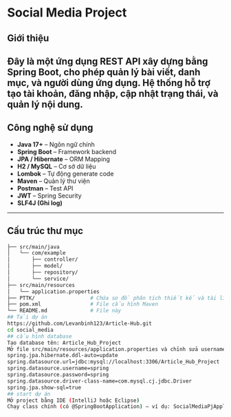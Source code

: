 # Social Media Project

## Giới thiệu
Đây là một ứng dụng REST API xây dựng bằng Spring Boot, cho phép quản lý bài viết, danh mục, và người dùng ứng dụng. Hệ thống hỗ trợ tạo tài khoản, đăng nhập, cập nhật trạng thái, và quản lý nội dung.
---
##  Công nghệ sử dụng
- **Java 17+** – Ngôn ngữ chính  
- **Spring Boot** – Framework backend  
- **JPA / Hibernate** – ORM Mapping  
- **H2 / MySQL** – Cơ sở dữ liệu  
- **Lombok** – Tự động generate code  
- **Maven** – Quản lý thư viện  
- **Postman** – Test API  
- **JWT** – Spring Security
- **SLF4J (Ghi log)**
---
## Cấu trúc thư mục
```bash
├── src/main/java
│   └── com/example
│       ├── controller/
│       ├── model/
│       ├── repository/
│       └── service/
├── src/main/resources
│   └── application.properties
├── PTTK/                  # Chứa sơ đồ phân tích thiết kế và tài liệu REST-API
├── pom.xml                # File cấu hình Maven
└── README.md              # File này
## Tải dự án
https://github.com/Levanbinh123/Article-Hub.git
cd social_media
## cấu hình database
Tạo database tên: Article_Hub_Project
Mở file src/main/resources/application.properties và chỉnh sửa username và password tương ứng với MySQL của bạn:
spring.jpa.hibernate.ddl-auto=update
spring.datasource.url=jdbc:mysql://localhost:3306/Article_Hub_Project
spring.datasource.username=spring
spring.datasource.password=spring
spring.datasource.driver-class-name=com.mysql.cj.jdbc.Driver
spring.jpa.show-sql=true
## start dự án
Mở project bằng IDE (IntelliJ hoặc Eclipse)
Chạy class chính (có @SpringBootApplication) – ví dụ: SocialMediaPjApplication.java
